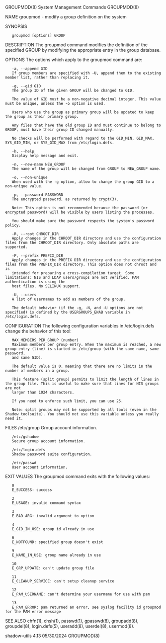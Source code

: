 GROUPMOD(8)							  System Management Commands							   GROUPMOD(8)

NAME
       groupmod - modify a group definition on the system

SYNOPSIS

       groupmod [options] GROUP

DESCRIPTION
       The groupmod command modifies the definition of the specified GROUP by modifying the appropriate entry in the group database.

OPTIONS
       The options which apply to the groupmod command are:

       -a, --append GID
	   If group members are specified with -U, append them to the existing member list, rather than replacing it.

       -g, --gid GID
	   The group ID of the given GROUP will be changed to GID.

	   The value of GID must be a non-negative decimal integer. This value must be unique, unless the -o option is used.

	   Users who use the group as primary group will be updated to keep the group as their primary group.

	   Any files that have the old group ID and must continue to belong to GROUP, must have their group ID changed manually.

	   No checks will be performed with regard to the GID_MIN, GID_MAX, SYS_GID_MIN, or SYS_GID_MAX from /etc/login.defs.

       -h, --help
	   Display help message and exit.

       -n, --new-name NEW_GROUP
	   The name of the group will be changed from GROUP to NEW_GROUP name.

       -o, --non-unique
	   When used with the -g option, allow to change the group GID to a non-unique value.

       -p, --password PASSWORD
	   The encrypted password, as returned by crypt(3).

	   Note: This option is not recommended because the password (or encrypted password) will be visible by users listing the processes.

	   You should make sure the password respects the system's password policy.

       -R, --root CHROOT_DIR
	   Apply changes in the CHROOT_DIR directory and use the configuration files from the CHROOT_DIR directory. Only absolute paths are supported.

       -P, --prefix PREFIX_DIR
	   Apply changes in the PREFIX_DIR directory and use the configuration files from the PREFIX_DIR directory. This option does not chroot and is
	   intended for preparing a cross-compilation target. Some limitations: NIS and LDAP users/groups are not verified. PAM authentication is using the
	   host files. No SELINUX support.

       -U, --users
	   A list of usernames to add as members of the group.

	   The default behavior (if the -g, -N, and -U options are not specified) is defined by the USERGROUPS_ENAB variable in /etc/login.defs.

CONFIGURATION
       The following configuration variables in /etc/login.defs change the behavior of this tool:

       MAX_MEMBERS_PER_GROUP (number)
	   Maximum members per group entry. When the maximum is reached, a new group entry (line) is started in /etc/group (with the same name, same password,
	   and same GID).

	   The default value is 0, meaning that there are no limits in the number of members in a group.

	   This feature (split group) permits to limit the length of lines in the group file. This is useful to make sure that lines for NIS groups are not
	   larger than 1024 characters.

	   If you need to enforce such limit, you can use 25.

	   Note: split groups may not be supported by all tools (even in the Shadow toolsuite). You should not use this variable unless you really need it.

FILES
       /etc/group
	   Group account information.

       /etc/gshadow
	   Secure group account information.

       /etc/login.defs
	   Shadow password suite configuration.

       /etc/passwd
	   User account information.

EXIT VALUES
       The groupmod command exits with the following values:

       0
	   E_SUCCESS: success

       2
	   E_USAGE: invalid command syntax

       3
	   E_BAD_ARG: invalid argument to option

       4
	   E_GID_IN_USE: group id already in use

       6
	   E_NOTFOUND: specified group doesn't exist

       9
	   E_NAME_IN_USE: group name already in use

       10
	   E_GRP_UPDATE: can't update group file

       11
	   E_CLEANUP_SERVICE: can't setup cleanup service

       12
	   E_PAM_USERNAME: can't determine your username for use with pam

       13
	   E_PAM_ERROR: pam returned an error, see syslog facility id groupmod for the PAM error message

SEE ALSO
       chfn(1), chsh(1), passwd(1), gpasswd(8), groupadd(8), groupdel(8), login.defs(5), useradd(8), userdel(8), usermod(8).

shadow-utils 4.13							  05/30/2024								   GROUPMOD(8)
